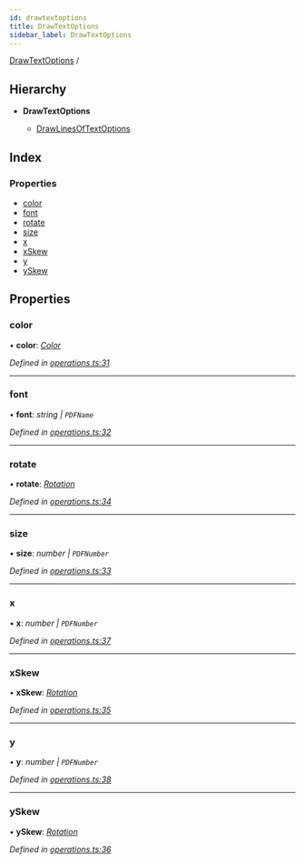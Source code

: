 ```yaml
---
id: drawtextoptions
title: DrawTextOptions
sidebar_label: DrawTextOptions
---
```


[DrawTextOptions](drawtextoptions.md) /

## Hierarchy

* **DrawTextOptions**

  * [DrawLinesOfTextOptions](drawlinesoftextoptions.md)

## Index

### Properties

* [color](drawtextoptions.md#color)
* [font](drawtextoptions.md#font)
* [rotate](drawtextoptions.md#rotate)
* [size](drawtextoptions.md#size)
* [x](drawtextoptions.md#x)
* [xSkew](drawtextoptions.md#xskew)
* [y](drawtextoptions.md#y)
* [ySkew](drawtextoptions.md#yskew)

## Properties

###  color

• **color**: *[Color](../index.md#color)*

*Defined in [operations.ts:31](https://github.com/Hopding/pdf-lib/blob/f878b0e/src/api/operations.ts#L31)*

___

###  font

• **font**: *string | `PDFName`*

*Defined in [operations.ts:32](https://github.com/Hopding/pdf-lib/blob/f878b0e/src/api/operations.ts#L32)*

___

###  rotate

• **rotate**: *[Rotation](../index.md#rotation)*

*Defined in [operations.ts:34](https://github.com/Hopding/pdf-lib/blob/f878b0e/src/api/operations.ts#L34)*

___

###  size

• **size**: *number | `PDFNumber`*

*Defined in [operations.ts:33](https://github.com/Hopding/pdf-lib/blob/f878b0e/src/api/operations.ts#L33)*

___

###  x

• **x**: *number | `PDFNumber`*

*Defined in [operations.ts:37](https://github.com/Hopding/pdf-lib/blob/f878b0e/src/api/operations.ts#L37)*

___

###  xSkew

• **xSkew**: *[Rotation](../index.md#rotation)*

*Defined in [operations.ts:35](https://github.com/Hopding/pdf-lib/blob/f878b0e/src/api/operations.ts#L35)*

___

###  y

• **y**: *number | `PDFNumber`*

*Defined in [operations.ts:38](https://github.com/Hopding/pdf-lib/blob/f878b0e/src/api/operations.ts#L38)*

___

###  ySkew

• **ySkew**: *[Rotation](../index.md#rotation)*

*Defined in [operations.ts:36](https://github.com/Hopding/pdf-lib/blob/f878b0e/src/api/operations.ts#L36)*